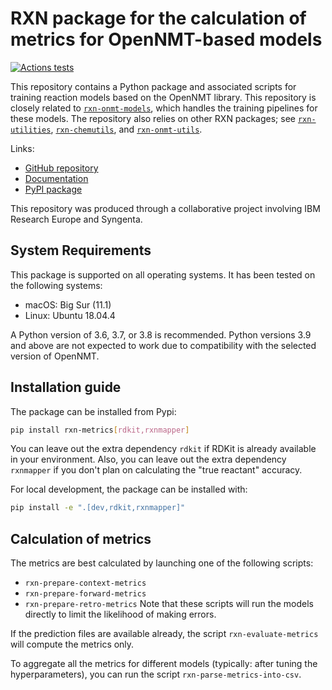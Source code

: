 # RXN package for the calculation of metrics for OpenNMT-based models

[![Actions tests](https://github.com/rxn4chemistry/rxn-metrics/actions/workflows/tests.yaml/badge.svg)](https://github.com/rxn4chemistry/rxn-metrics/actions)

This repository contains a Python package and associated scripts for training reaction models based on the OpenNMT library.
This repository is closely related to [`rxn-onmt-models`](https://github.com/rxn4chemistry/rxn-onmt-models), which handles the training pipelines for these models.
The repository also relies on other RXN packages; see [`rxn-utilities`](https://github.com/rxn4chemistry/rxn-utilities), [`rxn-chemutils`](https://github.com/rxn4chemistry/rxn-chemutils), and [`rxn-onmt-utils`](https://github.com/rxn4chemistry/rxn-onmt-utils).

Links:
* [GitHub repository](https://github.com/rxn4chemistry/rxn-metrics)
* [Documentation](https://rxn4chemistry.github.io/rxn-metrics/)
* [PyPI package](https://pypi.org/project/rxn-metrics/)

This repository was produced through a collaborative project involving IBM Research Europe and Syngenta.

## System Requirements

This package is supported on all operating systems.
It has been tested on the following systems:
+ macOS: Big Sur (11.1)
+ Linux: Ubuntu 18.04.4

A Python version of 3.6, 3.7, or 3.8 is recommended.
Python versions 3.9 and above are not expected to work due to compatibility with the selected version of OpenNMT.

## Installation guide

The package can be installed from Pypi:
```bash
pip install rxn-metrics[rdkit,rxnmapper]
```
You can leave out the extra dependency `rdkit` if RDKit is already available in your environment.
Also, you can leave out the extra dependency `rxnmapper` if you don't plan on calculating the "true reactant" accuracy.

For local development, the package can be installed with:
```bash
pip install -e ".[dev,rdkit,rxnmapper]"
```

## Calculation of metrics

The metrics are best calculated by launching one of the following scripts:
* `rxn-prepare-context-metrics`
* `rxn-prepare-forward-metrics`
* `rxn-prepare-retro-metrics`
Note that these scripts will run the models directly to limit the likelihood of making errors.

If the prediction files are available already, the script `rxn-evaluate-metrics` will compute the metrics only.

To aggregate all the metrics for different models (typically: after tuning the hyperparameters), you can run the script `rxn-parse-metrics-into-csv`.
